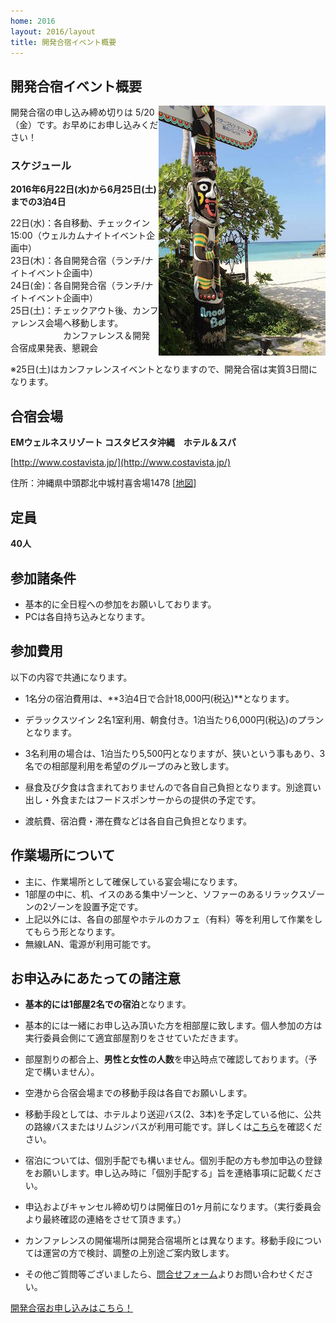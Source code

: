```yaml
---
home: 2016
layout: 2016/layout
title: 開発合宿イベント概要
---
```


## 開発合宿イベント概要

<img src="/img/2015/10497446_833368266702301_2058758081536543300_o.jpg" align="right">

<p id="entry-limit-camp">開発合宿の申し込み締め切りは 5/20（金）です。お早めにお申し込みください！</p>


### スケジュール

**2016年6月22日(水)から6月25日(土)までの3泊4日**

22日(水)：各自移動、チェックイン15:00（ウェルカムナイトイベント企画中）  
23日(木)：各自開発合宿（ランチ/ナイトイベント企画中）  
24日(金)：各自開発合宿（ランチ/ナイトイベント企画中）  
25日(土)：チェックアウト後、カンファレンス会場へ移動します。  
　　　　　　カンファレンス＆開発合宿成果発表、懇親会  

※25日(土)はカンファレンスイベントとなりますので、開発合宿は実質3日間になります。

## 合宿会場

**EMウェルネスリゾート コスタビスタ沖縄　ホテル＆スパ**

[http://www.costavista.jp/](http://www.costavista.jp/)

住所：沖縄県中頭郡北中城村喜舎場1478 [[地図](https://goo.gl/maps/q9h7farDnU42)]

## 定員

**40人**


## 参加諸条件
* 基本的に全日程への参加をお願いしております。
* PCは各自持ち込みとなります。


## 参加費用
以下の内容で共通になります。

* 1名分の宿泊費用は、**3泊4日で合計18,000円(税込)**となります。
* デラックスツイン 2名1室利用、朝食付き。1泊当たり6,000円(税込)のプランとなります。

* 3名利用の場合は、1泊当たり5,500円となりますが、狭いという事もあり、3名での相部屋利用を希望のグループのみと致します。
* 昼食及び夕食は含まれておりませんので各自自己負担となります。別途買い出し・外食またはフードスポンサーからの提供の予定です。
* 渡航費、宿泊費・滞在費などは各自自己負担となります。

## 作業場所について

* 主に、作業場所として確保している宴会場になります。
* 1部屋の中に、机、イスのある集中ゾーンと、ソファーのあるリラックスゾーンの2ゾーンを設置予定です。
* 上記以外には、各自の部屋やホテルのカフェ（有料）等を利用して作業をしてもらう形となります。
* 無線LAN、電源が利用可能です。


## お申込みにあたっての諸注意

* **基本的には1部屋2名での宿泊**となります。
* 基本的には一緒にお申し込み頂いた方を相部屋に致します。個人参加の方は実行委員会側にて適宜部屋割りをさせていただきます。
* 部屋割りの都合上、**男性と女性の人数**を申込時点で確認しております。（予定で構いません）。
* 空港から合宿会場までの移動手段は各自でお願いします。
* 移動手段としては、ホテルより送迎バス(2、3本)を予定している他に、公共の路線バスまたはリムジンバスが利用可能です。詳しくは[こちら](http://www.costavista.jp/access/)を確認ください。
* 宿泊については、個別手配でも構いません。個別手配の方も参加申込の登録をお願いします。申し込み時に「個別手配する」旨を連絡事項に記載ください。
* 申込およびキャンセル締め切りは開催日の1ヶ月前になります。（実行委員会より最終確認の連絡をさせて頂きます。）
* カンファレンスの開催場所は開発合宿場所とは異なります。移動手段については運営の方で検討、調整の上別途ご案内致します。

* その他ご質問等ございましたら、[問合せフォーム](https://docs.google.com/forms/d/1MGJ4bVv8hpyXeLjvcGzZDpl838ZGHPA_plLqX_BJSbA/viewform)よりお問い合わせください。
<p><a href="http://goo.gl/forms/sRfFqkM68l" class="medium button" target="_blank">開発合宿お申し込みはこちら！</a></p>
